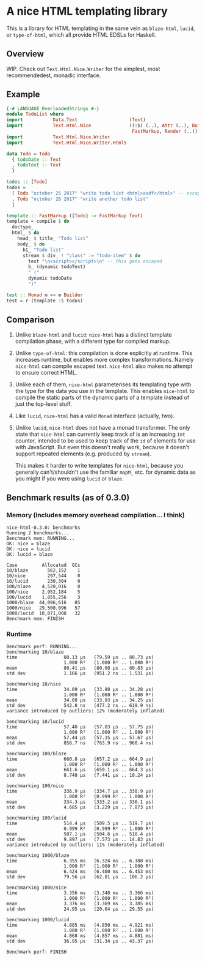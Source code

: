 # A nice HTML templating library

This is a library for HTML templating in the same vein as `blaze-html`, `lucid`,
or `type-of-html`, which all provide HTML EDSLs for Haskell.

## Overview
WIP. Check out `Text.Html.Nice.Writer` for the simplest, most recommendedest,
monadic interface.

## Example

```haskell
{-# LANGUAGE OverloadedStrings #-}
module TodoList where
import           Data.Text                   (Text)
import           Text.Html.Nice              ((:$) (..), Attr (..), Builder,
                                              FastMarkup, Render (..))
import           Text.Html.Nice.Writer
import           Text.Html.Nice.Writer.Html5

data Todo = Todo
  { todoDate :: Text
  , todoText :: Text
  }

todos :: [Todo]
todos =
  [ Todo "october 25 2017" "write todo list <html>asdf</html>" -- escaped
  , Todo "october 26 2017" "write another todo list"
  ]

template :: FastMarkup ([Todo] -> FastMarkup Text)
template = compile $ do
  doctype_
  html_ $ do
    head_ $ title_ "Todo list"
    body_ $ do
      h1_ "Todo list"
      stream $ div_ ! "class" := "todo-item" $ do
        text "\n<script></script>\n" -- this gets escaped
        b_ (dynamic todoText)
        " ("
        dynamic todoDate
        ")"

test :: Monad m => m Builder
test = r (template :$ todos)
```

## Comparison

1. Unlike `blaze-html` and `lucid`: `nice-html` has a distinct template
   compilation phase, with a different type for compiled markup.

2. Unlike `type-of-html`: this compilation is done explicitly at runtime. This
   increases runtime, but enables more complex transformations. Namely
   `nice-html` can compile escaped text. `nice-html` also makes no attempt to
   ensure correct HTML.

3. Unlike each of them, `nice-html` parameterises its templating type with the
   type for the data you use in the template. This enables `nice-html` to compile
   the static parts of the dynamic parts of a template instead of just the 
   top-level stuff.
   
4. Like `lucid`, `nice-html` has a valid `Monad` interface (actually, two).

5. Unlike `lucid`, `nice-html` does not have a monad transformer. The only state
   that `nice-html` can currently keep track of is an increasing `Int` counter,
   intended to be used to keep track of the `id` of elements for use with
   JavaScript. But even this doesn't really work, because it doesn't support
   repeated elements (e.g. produced by `stream`).
   
   This makes it harder to write templates for `nice-html`, because you 
   generally can't/shouldn't use the familiar `mapM_` etc. for dynamic data as 
   you might if you were using `lucid` or `blaze`.
   

## Benchmark results (as of 0.3.0)

### Memory (includes memory overhead compilation... I think)

```
nice-html-0.3.0: benchmarks
Running 2 benchmarks...
Benchmark mem: RUNNING...
OK: nice = blaze
OK: nice = lucid
OK: lucid = blaze

Case         Allocated  GCs
10/blaze       562,152    1
10/nice        297,544    0
10/lucid       230,304    0
100/blaze    4,520,016    8
100/nice     2,952,184    5
100/lucid    1,855,256    3
1000/blaze  44,096,616   85
1000/nice   29,500,096   57
1000/lucid  18,071,008   32
Benchmark mem: FINISH
```

### Runtime

```
Benchmark perf: RUNNING...
benchmarking 10/blaze
time                 80.13 μs   (79.59 μs .. 80.73 μs)
                     1.000 R²   (1.000 R² .. 1.000 R²)
mean                 80.41 μs   (80.08 μs .. 80.83 μs)
std dev              1.166 μs   (951.2 ns .. 1.531 μs)

benchmarking 10/nice
time                 34.09 μs   (33.88 μs .. 34.28 μs)
                     1.000 R²   (1.000 R² .. 1.000 R²)
mean                 34.08 μs   (33.93 μs .. 34.25 μs)
std dev              542.8 ns   (477.2 ns .. 619.9 ns)
variance introduced by outliers: 12% (moderately inflated)

benchmarking 10/lucid
time                 57.40 μs   (57.03 μs .. 57.75 μs)
                     1.000 R²   (1.000 R² .. 1.000 R²)
mean                 57.44 μs   (57.15 μs .. 57.67 μs)
std dev              856.7 ns   (763.9 ns .. 960.4 ns)

benchmarking 100/blaze
time                 660.8 μs   (657.2 μs .. 664.9 μs)
                     1.000 R²   (1.000 R² .. 1.000 R²)
mean                 661.6 μs   (659.1 μs .. 664.3 μs)
std dev              8.748 μs   (7.441 μs .. 10.24 μs)

benchmarking 100/nice
time                 336.9 μs   (334.7 μs .. 338.9 μs)
                     1.000 R²   (0.999 R² .. 1.000 R²)
mean                 334.3 μs   (333.2 μs .. 336.1 μs)
std dev              4.685 μs   (3.229 μs .. 7.873 μs)

benchmarking 100/lucid
time                 514.4 μs   (509.5 μs .. 519.7 μs)
                     0.999 R²   (0.999 R² .. 1.000 R²)
mean                 507.1 μs   (504.6 μs .. 510.4 μs)
std dev              9.897 μs   (7.573 μs .. 14.83 μs)
variance introduced by outliers: 11% (moderately inflated)

benchmarking 1000/blaze
time                 6.355 ms   (6.324 ms .. 6.380 ms)
                     1.000 R²   (1.000 R² .. 1.000 R²)
mean                 6.424 ms   (6.400 ms .. 6.453 ms)
std dev              79.56 μs   (62.81 μs .. 106.2 μs)

benchmarking 1000/nice
time                 3.356 ms   (3.348 ms .. 3.366 ms)
                     1.000 R²   (1.000 R² .. 1.000 R²)
mean                 3.376 ms   (3.369 ms .. 3.385 ms)
std dev              24.95 μs   (20.64 μs .. 29.55 μs)

benchmarking 1000/lucid
time                 4.885 ms   (4.850 ms .. 4.921 ms)
                     1.000 R²   (1.000 R² .. 1.000 R²)
mean                 4.868 ms   (4.857 ms .. 4.881 ms)
std dev              36.95 μs   (31.34 μs .. 43.37 μs)

Benchmark perf: FINISH
```
